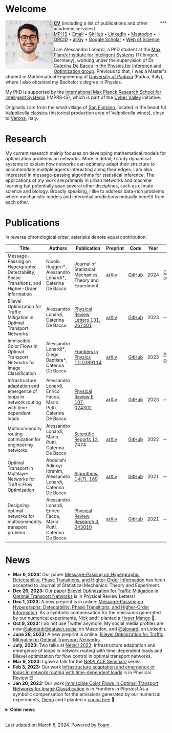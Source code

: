 # Welcome

<img style="float: left;" src="./files/alessandro.jpg" alt="profile" width="30%"/>
<div style="float: right">***</div>

<a href="../files/CV_ACTIVITIES_PUBLICATIONS.pdf" download><b>CV</b></a> (including a list of publications and other academic services) <br/>
[MPI IS](https://is.mpg.de/person/alonardi) • 
[Email](mailto:alessandro.lonardi@tuebingen.mpg.de) • 
[GitHub](https://github.com/aleable) • 
[LinkedIn](https://www.linkedin.com/in/alonardi/) • 
[Mastodon](https://datasci.social/@alonardi) • 
[ORCID](https://orcid.org/0000-0003-4866-8088) • 
[arXiv](https://arxiv.org/search/?query=Alessandro+Lonardi&searchtype=author&abstracts=show&order=-announced_date_first&size=50) • 
[Google Scholar](https://scholar.google.com/citations?user=KPLxOj0AAAAJ&hl=en&oi=ao) • 
[Web of Science](https://www.webofscience.com/wos/author/record/GYA-1831-2022)


I am Alessandro Lonardi, a PhD student at the <a href="https://is.mpg.de/">Max Planck Institute for Intelligent Systems</a> (Tübingen, Germany), working under the supervision of Dr. <a href="https://cdebacco.com/">Caterina De Bacco</a> in the <a href="https://is.mpg.de/employees?_=1598796063852&action=index&controller=employees&departments=pio&query=&utf8=\%E2\%9C\%93">Physics for Inference and Optimization group</a>. Previous to that, I was a Master's student in Mathematical Engineering at <a href="https://www.unipd.it/en/">University of Padova</a> (Padua, Italy), where I also obtained my Bachelor's degree in Physics. <br/>

My PhD is supported by the <a href="https://imprs.is.mpg.de">International Max Planck Research School for Intelligent Systems</a> (IMPRS-IS), which is part of the <a href="https://cyber-valley.de/en">Cyber Valley</a> initiative.

Originally I am from the small village of <a href="https://goo.gl/maps/LnPtj2FqxjT1W1pg6">San Floriano</a>, located in the beautiful <a href="https://it.wikipedia.org/wiki/Valpolicella_classica">Valpolicella classica</a> (historical production area of Valpolicella wines), close to <a href="https://en.wikipedia.org/wiki/Verona">Verona</a>, Italy.

<h1>Research</h1>

My current research mainly focuses on developing mathematical models for optimization problems on networks. More in detail, I study dynamical systems to explain how networks can optimally adapt their structure to accommodate multiple agents interacting along their edges. I am also interested in message-passing algorithms for statistical inference. The applications of my work are primarily in urban networks and machine learning but potentially span several other disciplines, such as climate science and biology. Broadly speaking, I like to address data-rich problems where mechanistic models and inferential predictions mutually benefit from each other.

<h1>Publications</h1>

In reverse chronological order, asterisks denote equal contribution.

| Title | Authors | Publication | Preprint | Code | Year | Misc | Type |
|---|---|---|---|---|---|---|---|
| Message-Passing on Hypergraphs: Detectability, Phase Transitions, and Higher-Order Information | Nicolò Ruggeri*, Alessandro Lonardi*, Caterina De Bacco | Journal of Statistical Mechanics: Theory and Experiment | [arXiv](https://arxiv.org/abs/2312.00708) | [GitHub](https://github.com/nickruggeri/hypergraph-message-passing) | 2024 | [CO₂ compensation](https://www.treedom.net/en/user/nicolo-ruggeri-7568/trees/ZMG-8DNK) | Journal Paper |
| Bilevel Optimization for Traffic Mitigation in Optimal Transport Networks | Alessandro Lonardi, Caterina De Bacco | [Physical Review Letters 131, 267401](https://journals.aps.org/prl/abstract/10.1103/PhysRevLett.131.267401) | [arXiv](https://arxiv.org/abs/2306.16246) | [GitHub](https://github.com/aleable/BROT) | 2023 | — | Journal Paper |
| Immiscible Color Flows in Optimal Transport Networks for Image Classification | Alessandro Lonardi*, Diego Baptista*, Caterina De Bacco | [Frontiers in Physics 11:1089114](https://www.frontiersin.org/articles/10.3389/fphy.2023.1089114/abstract) | [arXiv](https://arxiv.org/abs/2205.02938) | [GitHub](https://github.com/aleable/MODI) | 2023 | [Poster](https://github.com/aleable/MODI/blob/main/misc/POSTER_MODI.pdf), [CO₂ compensation](https://www.treedom.net/en/page/register?id=49Z-KEWX) | Journal Paper |
| Infrastructure adaptation and emergence of loops in network routing with time-dependent loads | Alessandro Lonardi, Enrico Facca, Mario Putti, Caterina De Bacco | [Physical Review E 107, 024302](https://journals.aps.org/pre/abstract/10.1103/PhysRevE.107.024302) | [arXiv](https://arxiv.org/abs/2112.10620) | [GitHub](https://github.com/aleable/N-STARK) | 2023 | — | Journal Paper |
| Multicommodity routing optimization for engineering networks | Alessandro Lonardi, Mario Putti, Caterina De Bacco | [Scientific Reports 12, 7474](https://www.nature.com/articles/s41598-022-11348-9) | [arXiv](https://arxiv.org/abs/2110.06171) | [GitHub](https://github.com/aleable/McOpt) | 2022 | — | Journal Paper |
| Optimal Transport in Multilayer Networks for Traffic Flow Optimization | Abdullahi Adinoyi Ibrahim, Alessandro Lonardi, Caterina De Bacco | [Algorithms, 14(7), 189](https://www.mdpi.com/1999-4893/14/7/189) | [arXiv](https://arxiv.org/abs/2106.07202) | [GitHub](https://github.com/cdebacco/MultiOT) | 2021 | — | Journal Paper |
| Designing optimal networks for multicommodity transport problem | Alessandro Lonardi, Enrico Facca, Mario Putti, Caterina De Bacco | [Physical Review Research 3, 043010](https://link.aps.org/doi/10.1103/PhysRevResearch.3.043010) | [arXiv](https://arxiv.org/abs/2010.14377) | [GitHub](https://github.com/aleable/McOpt) | 2021 | — | Journal Paper |

<h1>News</h1>

* <b>Mar 6, 2024:</b> Our paper  <a href="https://arxiv.org/abs/2312.00708">Message-Passing on Hypergraphs: Detectability, Phase Transitions, and Higher-Order Information</a> has been accepted to Journal of Statistical Mechanics: Theory and Experiment.
* <b>Dec 26, 2023:</b> Our paper <a href="https://journals.aps.org/prl/abstract/10.1103/PhysRevLett.131.267401">Bilevel Optimization for Traffic Mitigation in Optimal Transport Networks</a> is in Physical Review Letters!
* <b>Dec 1, 2023:</b> A new preprint is in online: <a href="https://arxiv.org/abs/2312.00708">Message-Passing on Hypergraphs: Detectability, Phase Transitions, and Higher-Order Information</a>. As a symbolic compensation for the emissions generated by our numerical experiments, <a href="https://nickruggeri.github.io/">Nick</a> and I planted a <a href="https://www.treedom.net/en/user/nicolo-ruggeri-7568/trees/ZMG-8DNK">Hyper Mango</a> 🥭.
* <b>Oct 9, 2023:</b> I do not use Twitter anymore. My social media profiles are now <a href="https://datasci.social/@alonardi">@alonardi@datasci.social</a> on Mastodon, and <a href="https://www.linkedin.com/in/alonardi/">@alonardi</a> on LinkedIn.
* <b>June 28, 2023:</b> A new preprint is online: <a href="https://arxiv.org/abs/2306.16246">Bilevel Optimization for Traffic Mitigation in Optimal Transport Networks</a>.
* <b>July, 2023:</b> Two talks at <a href="https://netsci2023.wixsite.com/netsci2023">Netsci 2023</a>: Infrastructure adaptation and emergence of loops in network routing with time-dependent loads and Bilevel optimization for flow control in optimal transport networks.
* <b>Mar 9, 2023:</b> I gave a talk for the <a href="https://sites.google.com/view/netplace/home-page">NetPLACE Seminars</a> series.
* <b>Feb 3, 2023:</b> Our work <a href="https://journals.aps.org/pre/abstract/10.1103/PhysRevE.107.024302">Infrastructure adaptation and emergence of loops in network routing with time-dependent loads</a> is in Physical Review E!
* <b>Jan 20, 2023:</b> Our work <a href="https://www.frontiersin.org/articles/10.3389/fphy.2023.1089114/abstract">Immiscible Color Flows in Optimal Transport Networks for Image Classification</a> is in Frontiers in Physics! As a symbolic compensation for the emissions generated by our numerical experiments, <a href="https://diegoabt.github.io/">Diego</a> and I planted a <a href="https://www.treedom.net/en/page/register?id=49Z-KEWX">cocoa tree</a> 🌿.
<details>
  <summary><b>Older news</b></summary>
<ul>

<br/><li><b>May 6, 2022:</b> Our work <a href="https://www.nature.com/articles/s41598-022-11348-9">Multicommodity routing optimization for engineering networks</a> is in Scientific Reports!</li>
<li><b>May 4, 2022:</b> A new preprint is online: Immiscible Color Flows in Optimal Transport Networks for Image Classification.</li>
<li><b>Dec 21, 2021:</b> A new preprint is online: Infrastructure adaptation and emergence of loops in network routing with time-dependent loads.</li>
<li><b>Oct 13, 2021 - Feb 11, 2022:</b> I am a teaching assistant for the course of <a href="https://github.com/APMLA-2021/APMLA-WS_21-22_material">Advanced Probabilistic Machine Learning and Applications (2022)</a>, at <a href="https://uni-tuebingen.de/universitaet/">University of Tübingen</a>.</li>
<li><b>Oct 4, 2021:</b> Our work <a href="https://journals.aps.org/prresearch/abstract/10.1103/PhysRevResearch.3.043010">Designing optimal networks for multicommodity transport problem</a> is in Physical Review Research!</li>
<li><b>July 14, 2021:</b> Our work <a href="https://www.mdpi.com/1999-4893/14/7/189">Optimal Transport in Multilayer Networks for Traffic Flow Optimization</a> has just been published.</li>
<li><b>Apr 19, 2021 - July 31, 2021:</b> I was a teaching assistant for the course of Advanced Probabilistic Machine Learning and Applications (2021), at <a href="https://uni-tuebingen.de/universitaet/">University of Tübingen</a>.</li>
<li><b>Feb 12, 2021:</b> I joined the <a href="https://imprs.is.mpg.de">International Max Planck Research School for Intelligent Systems</a>!</li>
</ul>
</details>

<br/>
<p>
<script src="https://climateclock.world/widget-v2.js" async></script>
<climate-clock/>
</p>

Last udated on March 6, 2024.
Powered by [Foam](https://github.com/foambubble).
